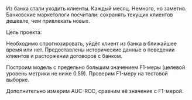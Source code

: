 Из банка стали уходить клиенты. Каждый месяц. Немного, но заметно. Банковские маркетологи посчитали: сохранять текущих клиентов дешевле, чем привлекать новых.

Цель проекта:

Необходимо спрогнозировать, уйдёт клиент из банка в ближайшее время или нет. Предоставлены исторические данные о поведении клиентов и расторжении договоров с банком.

Построим модель с предельно большим значением F1-меры (целевой уровень метрики не ниже 0.59). Проверим F1-меру на тестовой выборке.

Дополнительно измерим AUC-ROC, сравним её значение с F1-мерой.